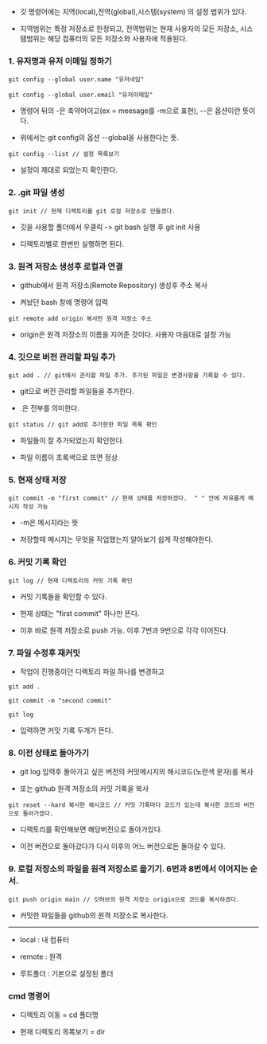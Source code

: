 * 깃 명령어에는 지역(local),전역(global),시스템(system) 의 설정 범위가 있다.

* 지역범위는 특정 저장소로 한정되고, 전역범위는 현재 사용자의 모든 저장소, 시스템범위는 해당 컴퓨터의 모든 저장소와 사용자에 적용된다. 

### 1. 유저명과 유저 이메일 정하기
```
git config --global user.name "유저네임"

git config --global user.email "유저이메일"
```

* 명령어 뒤의 -은 축약어이고(ex =  meesage를 -m으로 표현), --은 옵션이란 뜻이다.

* 위에서는 git config의 옵션 --global을 사용한다는 뜻.
```
git config --list // 설정 목록보기
```
* 설정이 제대로 되었는지 확인한다.


### 2. .git 파일 생성 

```
git init // 현재 디렉토리를 git 로컬 저장소로 만들겠다.
```
* 깃을 사용할 폴더에서 우클릭 -> git bash 실행 후 git init 사용

* 디렉토리별로 한번만 실행하면 된다.


### 3. 원격 저장소 생성후 로컬과 연결

* github에서 원격 저장소(Remote Repository) 생성후 주소 복사

* 켜놨던 bash 창에 명령어 입력
```
git remote add origin 복사한 원격 저장소 주소
```
* origin은 원격 저장소의 이름을 지어준 것이다. 사용자 마음대로 설정 가능


### 4. 깃으로 버전 관리할 파일 추가

```
git add . // git에서 관리할 파일 추가. 추가된 파일은 변경사항을 기록할 수 있다.
```

* git으로 버전 관리할 파일들을 추가한다.

* .은 전부를 의미한다.
```
git status // git add로 추가한한 파일 목록 확인
```
* 파일들이 잘 추가되었는지 확인한다.
 
* 파일 이름이 초록색으로 뜨면 정상


### 5. 현재 상태 저장
```
git commit -m "first commit" // 현재 상태를 저장하겠다.  " " 안에 자유롭게 메시지 작성 가능
```
* -m은 메시지라는 뜻

* 저장할때 메시지는 무엇을 작업했는지 알아보기 쉽게 작성해야한다.


### 6. 커밋 기록 확인
```
git log // 현재 디렉토리의 커밋 기록 확인
```
* 커밋 기록들을 확인할 수 있다.

* 현재 상태는 "first commit" 하나만 뜬다.

* 이후 바로 원격 저장소로 push 가능. 이후 7번과 9번으로 각각 이어진다.


### 7. 파일 수정후 재커밋

* 작업이 진행중이던 디렉토리 파일 하나를 변경하고

```
git add .

git commit -m "second commit"  

git log
```
* 입력하면 커밋 기록 두개가 뜬다.


### 8. 이전 상태로 돌아가기

* git log 입력후 돌아가고 싶은 버전의 커밋메시지의 해시코드(노란색 문자)를 복사 
 
* 또는 github 원격 저장소의 커밋 기록을 복사 
```
git reset --hard 복사한 해시코드 // 커밋 기록마다 코드가 있는데 복사한 코드의 버전으로 돌아가겠다.
```
* 디렉토리를 확인해보면 해당버전으로 돌아가있다.

* 이전 버전으로 돌아갔다가 다시 이후의 어느 버전으로든 돌아갈 수 있다.


### 9. 로컬 저장소의 파일을 원격 저장소로 옮기기. 6번과 8번에서 이어지는 순서.
```
git push origin main // 깃허브의 원격 저장소 origin으로 코드를 복사하겠다.
```
* 커밋한 파일들을 github의 원격 저장소로 복사한다.

---
* local : 내 컴퓨터

* remote : 원격

* 루트폴더 : 기본으로 설정된 폴더

### cmd 명령어

* 디렉토리 이동 = cd 폴더명

* 현재 디렉토리 목록보기 = dir  
